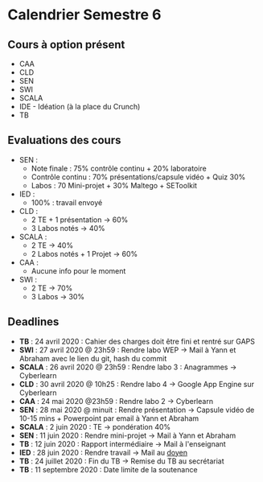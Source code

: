 # Calendrier Semestre 6

## Cours à option présent

- CAA
- CLD
- SEN
- SWI
- SCALA
- IDE - Idéation (à la place du Crunch)
- TB

## Evaluations des cours 

- SEN : 
	- Note finale : 75% contrôle continu + 20% laboratoire
	- Contrôle continu : 70%  présentations/capsule vidéo + Quiz 30%
	- Labos : 70 Mini-projet + 30% Maltego + SEToolkit
- IED : 
	- 100% : travail envoyé
- CLD : 
	- 2 TE + 1 présentation -> 60% 
	- 3 Labos notés -> 40%
- SCALA :
	- 2 TE -> 40%
	- 2 Labos notés + 1 Projet -> 60%
- CAA :
	- Aucune info pour le moment
- SWI :
	- 2 TE -> 70%
	- 3 Labos -> 30%

## Deadlines

- **TB**    : 24 avril 2020 : Cahier des charges doit être fini et rentré sur GAPS
- **SWI**   : 27 avril 2020 @ 23h59 : Rendre labo WEP -> Mail à Yann et Abraham avec le lien du git, hash du commit
- **SCALA** : 26 avril 2020 @ 23h59 : Rendre labo 3 : Anagrammes -> Cyberlearn
- **CLD**   : 30 avril 2020 @ 10h25 : Rendre labo 4 -> Google App Engine sur Cyberlearn
- **CAA**   : 24 mai 2020 @23h59    : Rendre labo 2 -> Cyberlearn
- **SEN**   : 28 mai 2020 @ minuit : Rendre présentation -> Capsule vidéo de 10-15 mins + Powerpoint par email à Yann et Abraham
- **SCALA** : 2 juin 2020 : TE -> pondération 40%
- **SEN**   : 11 juin 2020 : Rendre mini-projet -> Mail à Yann et Abraham
- **TB**    : 12 juin 2020 : Rapport intermédiaire -> Mail à l'enseignant 
- **IED**   : 28 juin 2020 : Rendre travail -> Mail au [doyen](vincent.peiris@heig-vd.ch)
- **TB**    : 24 juillet 2020 : Fin du TB -> Remise du TB au secrétariat
- **TB**    : 11 septembre 2020 : Date limite de la soutenance

